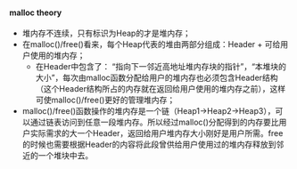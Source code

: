 #### malloc theory
+ 堆内存不连续，只有标识为Heap的才是堆内存；
+ 在malloc()/free()看来，每个Heap代表的堆由两部分组成：Header + 可给用户使用的堆内存；
  - 在Header中包含了： “指向下一邻近高地址堆内存块的指针”，“本堆块的大小”，每次由malloc函数分配给用户的堆内存也必须包含Header结构（这个Header结构所占的内存就在返回给用户使用的堆内存之前），这样可使malloc()/free()更好的管理堆内存；
+ malloc()/free()函数操作的堆内存是一个链（Heap1->Heap2->Heap3），可以通过链表访问到任意一段堆内存。所以经过malloc()分配得到的内存要比用户实际需求的大一个Header，返回给用户堆内存大小刚好是用户所需。free的时候也需要根据Header的内容将此段曾供给用户使用过的堆内存释放到邻近的一个堆块中去。